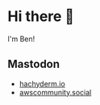 # Hi there 👋

I'm Ben!

## Mastodon
- <a rel="me" href="https://hachyderm.io/@B3NW">hachyderm.io</a>
- <a rel="me" href="https://awscommunity.social/@B3NW">awscommunity.social</a>
